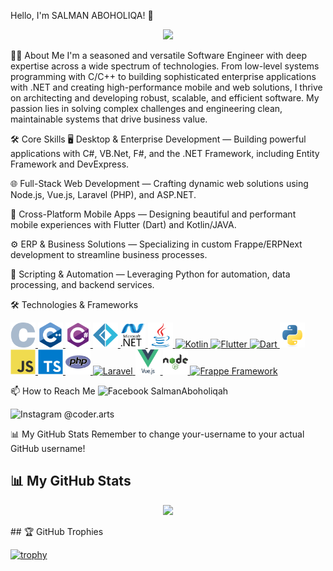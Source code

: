 Hello, I'm SALMAN ABOHOLIQA! 👋
<p align="center">
<img src="https://media4.giphy.com/media/qgQUggAC3Pfv687qPC/giphy.gif?cid=6c09b952a5csar5mw9vuxjr88vzl9qssnnmhabqk7zu7b1mq&ep=v1_gifs_search&rid=giphy.gif&ct=g" width="50%" height="auto"/>
</p>

🧑‍💻 About Me
I'm a seasoned and versatile Software Engineer with deep expertise across a wide spectrum of technologies. From low-level systems programming with C/C++ to building sophisticated enterprise applications with .NET and creating high-performance mobile and web solutions, I thrive on architecting and developing robust, scalable, and efficient software. My passion lies in solving complex challenges and engineering clean, maintainable systems that drive business value.

🛠️ Core Skills
🖥️ Desktop & Enterprise Development — Building powerful applications with C#, VB.Net, F#, and the .NET Framework, including Entity Framework and DevExpress.

🌐 Full-Stack Web Development — Crafting dynamic web solutions using Node.js, Vue.js, Laravel (PHP), and ASP.NET.

📱 Cross-Platform Mobile Apps — Designing beautiful and performant mobile experiences with Flutter (Dart) and Kotlin/JAVA.

⚙️ ERP & Business Solutions — Specializing in custom Frappe/ERPNext development to streamline business processes.

🐍 Scripting & Automation — Leveraging Python for automation, data processing, and backend services.

🛠 Technologies & Frameworks
<p align="left">
<a href="https://isocpp.org/" target="_blank" rel="noreferrer"> <img src="https://raw.githubusercontent.com/devicons/devicon/master/icons/c/c-original.svg" alt="C" width="40" height="40"/> </a>
<a href="https://isocpp.org/" target="_blank" rel="noreferrer"> <img src="https://raw.githubusercontent.com/devicons/devicon/master/icons/cplusplus/cplusplus-original.svg" alt="C++" width="40" height="40"/> </a>
<a href="https://docs.microsoft.com/en-us/dotnet/csharp/" target="_blank" rel="noreferrer"> <img src="https://raw.githubusercontent.com/devicons/devicon/master/icons/csharp/csharp-original.svg" alt="C#" width="40" height="40"/> </a>
<a href="https://fsharp.org/" target="_blank" rel="noreferrer"> <img src="https://raw.githubusercontent.com/devicons/devicon/master/icons/fsharp/fsharp-original.svg" alt="F#" width="40" height="40"/> </a>
<a href="https://dotnet.microsoft.com/" target="_blank" rel="noreferrer"> <img src="https://raw.githubusercontent.com/devicons/devicon/master/icons/dot-net/dot-net-original-wordmark.svg" alt=".NET" width="40" height="40"/> </a>
<a href="https://www.java.com" target="_blank" rel="noreferrer"> <img src="https://raw.githubusercontent.com/devicons/devicon/master/icons/java/java-original.svg" alt="Java" width="40" height="40"/> </a>
<a href="https://kotlinlang.org" target="_blank" rel="noreferrer"> <img src="https://www.vectorlogo.zone/logos/kotlinlang/kotlinlang-icon.svg" alt="Kotlin" width="40" height="40"/> </a>
<a href="https://flutter.dev" target="_blank" rel="noreferrer"> <img src="https://www.vectorlogo.zone/logos/flutterio/flutterio-icon.svg" alt="Flutter" width="40" height="40"/> </a>
<a href="https://dart.dev" target="_blank" rel="noreferrer"> <img src="https://www.vectorlogo.zone/logos/dartlang/dartlang-icon.svg" alt="Dart" width="40" height="40"/> </a>
<a href="https://www.python.org" target="_blank" rel="noreferrer"> <img src="https://raw.githubusercontent.com/devicons/devicon/master/icons/python/python-original.svg" alt="Python" width="40" height="40"/> </a>
<a href="https://developer.mozilla.org/en-US/docs/Web/JavaScript" target="_blank" rel="noreferrer"> <img src="https://raw.githubusercontent.com/devicons/devicon/master/icons/javascript/javascript-original.svg" alt="JavaScript" width="40" height="40"/> </a>
<a href="https://www.typescriptlang.org/" target="_blank" rel="noreferrer"> <img src="https://raw.githubusercontent.com/devicons/devicon/master/icons/typescript/typescript-original.svg" alt="TypeScript" width="40" height="40"/> </a>
<a href="https://www.php.net" target="_blank" rel="noreferrer"> <img src="https://raw.githubusercontent.com/devicons/devicon/master/icons/php/php-original.svg" alt="PHP" width="40" height="40"/> </a>
<a href="https://laravel.com/" target="_blank" rel="noreferrer"> <img src="https://upload.wikimedia.org/wikipedia/commons/thumb/9/9a/Laravel.svg/1969px-Laravel.svg.png" alt="Laravel" width="40" height="40"/> </a>
<a href="https://vuejs.org/" target="_blank" rel="noreferrer"> <img src="https://raw.githubusercontent.com/devicons/devicon/master/icons/vuejs/vuejs-original-wordmark.svg" alt="Vue.js" width="40" height="40"/> </a>
<a href="https://nodejs.org" target="_blank" rel="noreferrer"> <img src="https://raw.githubusercontent.com/devicons/devicon/master/icons/nodejs/nodejs-original-wordmark.svg" alt="Node.js" width="40" height="40"/> </a>
<a href="https://frappeframework.com/" target="_blank" rel="noreferrer"> <img src="https://cdn-images-1.medium.com/max/1200/1*Uu4UJj45p0AF1eU1QO_xZw.png" alt="Frappe Framework" width="40" height="40"/> </a>
</p>

📫 How to Reach Me
<img src="https://cdn.icon-icons.com/icons2/2428/PNG/512/facebook_black_logo_icon_147136.png" alt="Facebook" width="15" height="15"/> SalmanAboholiqah

<img src="https://cdn-icons-png.flaticon.com/512/2111/2111463.png" alt="Instagram" width="15" height="15"/> @coder.arts

📊 My GitHub Stats
Remember to change your-username to your actual GitHub username!
## 📊 My GitHub Stats
<p align="center">
  <img src="https://github-readme-stats.vercel.app/api/top-langs?username=salman-aboholiqah&show_icons=true&locale=en&layout=compact&theme=radical" />
</p>
## 🏆 GitHub Trophies

[![trophy](https://github-profile-trophy.vercel.app/?username=salman-aboholiqah&theme=nord&column=7)](https://github.com/ryo-ma/github-profile-trophy)
